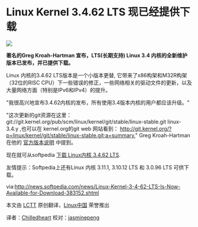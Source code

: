 Linux Kernel 3.4.62 LTS 现已经提供下载 
===================================

![](http://i1-news.softpedia-static.com/images/news-700/Linux-Kernel-3-4-62-LTS-Is-Now-Available-for-Download.jpg?1379311927)

**著名的Greg Kroah-Hartman 宣布，LTS(长期支持) Linux 3.4 内核的全新维护版本已发布，并已提供下载。**

Linux 内核的3.4.62 LTS版本是一个小版本更替, 它带来了x86构架和M32R构架（32位的RISC CPU）下一些错误的修正，一些网络相关的驱动文件的更新，以及大量网络方面（特别是IPv6和IPv4）的提升。

"我很高兴地宣布3.4.62内核的发布，所有使用3.4版本内核的用户都应该升级。"

"这次更新的git资源在这里：git://git.kernel.org/pub/scm/linux/kernel/git/stable/linux-stable.git linux-3.4.y ,也可以在 kernel.org的git web 网站看到： http://git.kernel.org/?p=linux/kernel/git/stable/linux-stable.git;a=summary," Greg Kroah-Hartman 在他的 [官方版本说明](https://lkml.org/lkml/2013/9/14/73) 中提到。

现在就可从softpedia [下载 Linux内核 3.4.62 LTS](http://linux.softpedia.com/get/System/Operating-Systems/Kernels/Linux-Kernel-3-x-3022.shtml). 

友情提示：Softpedia上还有Linux 内核 3.11.1, 3.10.12 LTS 和 3.0.96 LTS 可供下载。


via:http://news.softpedia.com/news/Linux-Kernel-3-4-62-LTS-Is-Now-Available-for-Download-383152.shtml


本文由 [LCTT][] 原创翻译，[Linux中国][] 荣誉推出

译者：[Chilledheart][] 校对：[jasminepeng][]


[LCTT]:https://github.com/LCTT/TranslateProject
[Linux中国]:http://linux.cn/portal.php
[Chilledheart]:http://linux.cn/space/Chilledheart
[jasminepeng]:http://linux.cn/space/jasminepeng
